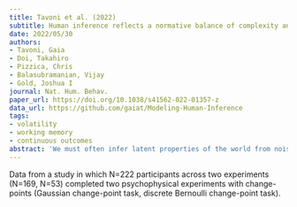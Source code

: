 ```yaml
---
title: Tavoni et al. (2022)
subtitle: Human inference reflects a normative balance of complexity and accuracy
date: 2022/05/30
authors:
- Tavoni, Gaia
- Doi, Takahiro
- Pizzica, Chris
- Balasubramanian, Vijay
- Gold, Joshua I
journal: Nat. Hum. Behav.
paper_url: https://doi.org/10.1038/s41562-022-01357-z
data_url: https://github.com/gaiat/Modeling-Human-Inference
tags:
- volatility
- working memory
- continuous outcomes
abstract: 'We must often infer latent properties of the world from noisy and changing observations. Complex, probabilistic approaches to this challenge such as Bayesian inference are accurate but cognitively demanding, relying on extensive working memory and adaptive processing. Simple heuristics are easy to implement but may be less accurate. What is the appropriate balance between complexity and accuracy? Here we model a hierarchy of strategies of variable complexity and find a power law of diminishing returns: increasing complexity gives progressively smaller gains in accuracy. The rate of diminishing returns depends systematically on the statistical uncertainty in the world, such that complex strategies do not provide substantial benefits over simple ones when uncertainty is either too high or too low. In between, there is a complexity dividend. In two psychophysical experiments, we confirm specific model predictions about how working memory and adaptivity should be modulated by uncertainty.'
---
```


Data from a study in which N=222 participants across two experiments (N=169, N=53) completed two psychophysical experiments with change-points (Gaussian change-point task, discrete Bernoulli change-point task).
